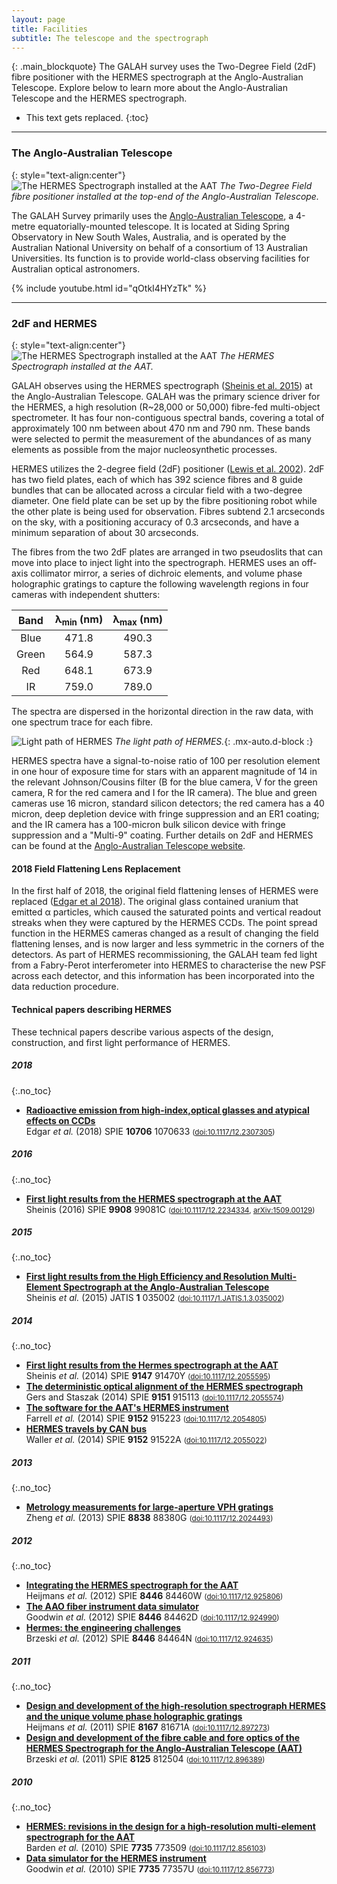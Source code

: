 ```yaml
---
layout: page
title: Facilities
subtitle: The telescope and the spectrograph
---
```


{: .main_blockquote}
The GALAH survey uses the Two-Degree Field (2dF) fibre positioner with the HERMES spectrograph at the Anglo-Australian Telescope. Explore below to learn more about the Anglo-Australian Telescope and the HERMES spectrograph.

<!-- <h3> On this page</h3> -->
* This text gets replaced.
{:toc}

---

### The Anglo-Australian Telescope

{: style="text-align:center"}
![The HERMES Spectrograph installed at the AAT](/details/img/aat_hermes.png)
*The Two-Degree Field fibre positioner installed at the top-end of the Anglo-Australian Telescope.*

The GALAH Survey primarily uses the [Anglo-Australian Telescope](https://aat.anu.edu.au), a 4-metre equatorially-mounted telescope. It is located at Siding Spring Observatory in New South Wales, Australia, and is operated by the Australian National University on behalf of a consortium of 13 Australian Universities. Its function is to provide world-class observing facilities for Australian optical astronomers.

{% include youtube.html id="qOtkI4HYzTk" %}

---

### 2dF and HERMES

{: style="text-align:center"}
![The HERMES Spectrograph installed at the AAT](/details/img/HERMES_photo.png "The HERMES Spectrograph installed at the AAT")
*The HERMES Spectrograph installed at the AAT.*

GALAH observes using the HERMES spectrograph ([Sheinis et al. 2015](http://doi.org/10.1117/1.JATIS.1.3.035002)) at the Anglo-Australian Telescope. GALAH was the primary science driver for the HERMES, a high resolution (R~28,000 or 50,000) fibre-fed multi-object spectrometer. It has four non-contiguous spectral bands, covering a total of approximately 100 nm between about 470 nm and 790 nm. These bands were selected to permit the measurement of the abundances of as many elements as possible from the major nucleosynthetic processes.

HERMES utilizes the 2-degree field (2dF) positioner ([Lewis et al. 2002](http://doi.org/10.1046/j.1365-8711.2002.05333.x)). 2dF has two field plates, each of which has 392 science fibres and 8 guide bundles that can be allocated across a circular field with a two-degree diameter. One field plate can be set up by the fibre positioning robot while the other plate is being used for observation. Fibres subtend 2.1 arcseconds on the sky, with a positioning accuracy of 0.3 arcseconds, and have a minimum separation of about 30 arcseconds.

The fibres from the two 2dF plates are arranged in two pseudoslits that can move into place to inject light into the spectrograph. HERMES uses an off-axis collimator mirror, a series of dichroic elements, and volume phase holographic gratings to capture the following wavelength regions in four cameras with independent shutters:

| Band | λ<sub>min</sub> (nm) | λ<sub>max</sub> (nm) |
|:-------------:|:-------------:|:-------------:|
| Blue | 471.8 | 490.3 |
| Green | 564.9 | 587.3 |
| Red | 648.1 | 673.9 |
| IR | 759.0 | 789.0 |

The spectra are dispersed in the horizontal direction in the raw data, with one spectrum trace for each fibre.

![Light path of HERMES](/details/img/HERMES_light_path.png "Light path of HERMES")
*The light path of HERMES.*{: .mx-auto.d-block :}

HERMES spectra have a signal-to-noise ratio of 100 per resolution element in one hour of exposure time for stars with an apparent magnitude of 14 in the relevant Johnson/Cousins filter (B for the blue camera, V for the green camera, R for the red camera and I for the IR camera). The blue and green cameras use 16 micron, standard silicon detectors; the red camera has a 40 micron, deep depletion device with fringe suppression and an ER1 coating; and the IR camera has a 100-micron bulk silicon device with fringe suppression and a "Multi-9" coating. Further details on 2dF and HERMES can be found at the [Anglo-Australian Telescope website](https://aat.anu.edu.au/science/instruments/current/HERMES).

#### 2018 Field Flattening Lens Replacement
In the first half of 2018, the original field flattening lenses of HERMES were replaced ([Edgar et al 2018](http://dx.doi.org/10.1117/12.2307305)). The original glass contained uranium that emitted α particles, which caused the saturated points and vertical readout streaks when they were captured by the HERMES CCDs. The point spread function in the HERMES cameras changed as a result of changing the field flattening lenses, and is now larger and less symmetric in the corners of the detectors. As part of HERMES recommissioning, the GALAH team fed light from a Fabry-Perot interferometer into HERMES to characterise the new PSF across each detector, and this information has been incorporated into the data reduction procedure.

#### Technical papers describing HERMES
These technical papers describe various aspects of the design, construction, and first light performance of HERMES.

##### 2018
{:.no_toc}

* [**Radioactive emission from high-index,optical glasses and atypical effects on CCDs**](https://ui.adsabs.harvard.edu/abs/2018SPIE10706E..33E)<br/>Edgar *et al.* (2018) SPIE **10706** 1070633 <small>([doi:10.1117/12.2307305](https://doi.org/10.1117/12.2307305))</small>

##### 2016
{:.no_toc}

* [**First light results from the HERMES spectrograph at the AAT**](https://ui.adsabs.harvard.edu/abs/2016SPIE.9908E..1CS)<br/>Sheinis (2016) SPIE **9908** 99081C <small>([doi:10.1117/12.2234334](https://doi.org/10.1117/12.2234334), [arXiv:1509.00129](https://arxiv.org/abs/arXiv:1509.00129))</small>

##### 2015
{:.no_toc}

* [**First light results from the High Efficiency and Resolution Multi-Element Spectrograph at the Anglo-Australian Telescope**](https://ui.adsabs.harvard.edu/abs/2015JATIS...1c5002S)<br/>Sheinis *et al.* (2015) JATIS **1** 035002 <small>([doi:10.1117/1.JATIS.1.3.035002](https://doi.org/10.1117/1.JATIS.1.3.035002))</small>

##### 2014
{:.no_toc}

* [**First light results from the Hermes spectrograph at the AAT**](https://ui.adsabs.harvard.edu/abs/2014SPIE.9147E..0YS)<br/>Sheinis *et al.* (2014) SPIE **9147** 91470Y <small>([doi:10.1117/12.2055595](https://doi.org/10.1117/12.2055595))</small>
* [**The deterministic optical alignment of the HERMES spectrograph**](https://ui.adsabs.harvard.edu/abs/2014SPIE.9151E..13G)<br/>Gers and Staszak (2014) SPIE **9151** 915113 <small>([doi:10.1117/12.2055574](https://doi.org/10.1117/12.2055574))</small>
* [**The software for the AAT's HERMES instrument**](https://ui.adsabs.harvard.edu/abs/2014SPIE.9152E..23F)<br/>Farrell *et al.* (2014) SPIE **9152** 915223 <small>([doi:10.1117/12.2054805](https://doi.org/10.1117/12.2054805))</small>
* [**HERMES travels by CAN bus**](https://ui.adsabs.harvard.edu/abs/2014SPIE.9152E..2AW)<br/>Waller *et al.* (2014) SPIE **9152** 91522A <small>([doi:10.1117/12.2055022](https://doi.org/10.1117/12.2055022))</small>

##### 2013
{:.no_toc}

* [**Metrology measurements for large-aperture VPH gratings**](https://ui.adsabs.harvard.edu/abs/2013SPIE.8838E..0GZ)<br/>Zheng *et al.* (2013) SPIE **8838** 88380G <small>([doi:10.1117/12.2024493](https://doi.org/10.1117/12.2024493))</small>

##### 2012
{:.no_toc}

* [**Integrating the HERMES spectrograph for the AAT**](https://ui.adsabs.harvard.edu/abs/2012SPIE.8446E..0WH)<br/>Heijmans *et al.* (2012) SPIE **8446** 84460W <small>([doi:10.1117/12.925806](https://doi.org/10.1117/12.925806))</small>
* [**The AAO fiber instrument data simulator**](https://ui.adsabs.harvard.edu/abs/2012SPIE.8446E..2DG)<br/>Goodwin *et al.* (2012) SPIE **8446** 84462D <small>([doi:10.1117/12.924990](https://doi.org/10.1117/12.924990))</small>
* [**Hermes: the engineering challenges**](https://ui.adsabs.harvard.edu/abs/2012SPIE.8446E..4NB)<br/>Brzeski *et al.* (2012) SPIE **8446** 84464N <small>([doi:10.1117/12.924635](https://doi.org/10.1117/12.924635))</small>

##### 2011
{:.no_toc}

* [**Design and development of the high-resolution spectrograph HERMES and the unique volume phase holographic gratings**](https://ui.adsabs.harvard.edu/abs/2011SPIE.8167E..1AH)<br/>Heijmans *et al.* (2011) SPIE **8167** 81671A <small>([doi:10.1117/12.897273](https://doi.org/10.1117/12.897273))</small>
* [**Design and development of the fibre cable and fore optics of the HERMES Spectrograph for the Anglo-Australian Telescope (AAT)**](https://ui.adsabs.harvard.edu/abs/2011SPIE.8125E..04B)<br/>Brzeski *et al.* (2011) SPIE **8125** 812504 <small>([doi:10.1117/12.896389](https://doi.org/10.1117/12.896389))</small>

##### 2010
{:.no_toc}

* [**HERMES: revisions in the design for a high-resolution multi-element spectrograph for the AAT**](https://ui.adsabs.harvard.edu/abs/2010SPIE.7735E..09B)<br/>Barden *et al.* (2010) SPIE **7735** 773509 <small>([doi:10.1117/12.856103](https://doi.org/10.1117/12.856103))</small>
* [**Data simulator for the HERMES instrument**](https://ui.adsabs.harvard.edu/abs/2010SPIE.7735E..7UG)<br/>Goodwin *et al.* (2010) SPIE **7735** 77357U <small>([doi:10.1117/12.856773](https://doi.org/10.1117/12.856773))</small>
